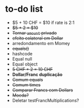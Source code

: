 # to-do list

* $5 + 10 CHF = $10 if rate is 2:1
* ~~$5 * 2 = $10~~
* ~~Tornar `amount` privado~~
* ~~efeito colateral em Dollar~~
* arredondamento em Momey
* ~~equals()~~
* hashcode
* Equal null
* Equal object
* ~~5 CHF * 2 = 10 CHF~~
* **Dollar/Franc duplicação**
* ~~Comum equals~~
* ~~Comum times~~
* ~~Comparar Francs com Dollars~~
* ~~Moeda?~~
* Deletar testFrancMultiplications?